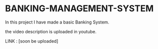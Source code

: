 # BANKING-MANAGEMENT-SYSTEM

In this project I have made a basic Banking System.

the video description is uploaded in youtube.

LINK : [soon be uploaded]
